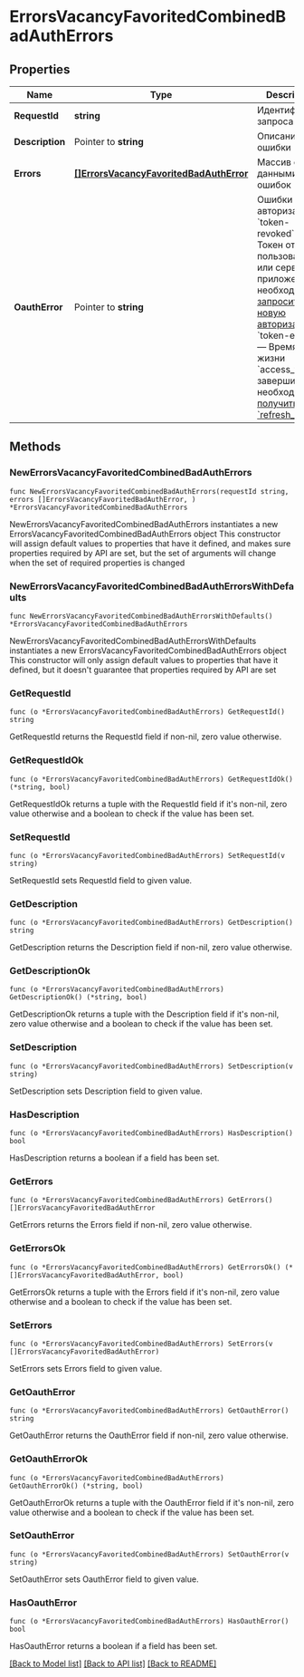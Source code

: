 # ErrorsVacancyFavoritedCombinedBadAuthErrors

## Properties

Name | Type | Description | Notes
------------ | ------------- | ------------- | -------------
**RequestId** | **string** | Идентификатор запроса | 
**Description** | Pointer to **string** | Описание ошибки | [optional] 
**Errors** | [**[]ErrorsVacancyFavoritedBadAuthError**](ErrorsVacancyFavoritedBadAuthError.md) | Массив с данными ошибок | 
**OauthError** | Pointer to **string** | Ошибки авторизации:   * &#x60;token-revoked&#x60; — Токен отозван пользователем или сервером, приложению необходимо [запросить новую авторизацию](#tag/Avtorizaciya-rabotodatelya/operation/authorize)   * &#x60;token-expired&#x60; — Время жизни &#x60;access_token&#x60; завершилось, необходимо [получить &#x60;refresh_token&#x60;](#tag/Avtorizaciya-rabotodatelya/operation/authorize)  | [optional] 

## Methods

### NewErrorsVacancyFavoritedCombinedBadAuthErrors

`func NewErrorsVacancyFavoritedCombinedBadAuthErrors(requestId string, errors []ErrorsVacancyFavoritedBadAuthError, ) *ErrorsVacancyFavoritedCombinedBadAuthErrors`

NewErrorsVacancyFavoritedCombinedBadAuthErrors instantiates a new ErrorsVacancyFavoritedCombinedBadAuthErrors object
This constructor will assign default values to properties that have it defined,
and makes sure properties required by API are set, but the set of arguments
will change when the set of required properties is changed

### NewErrorsVacancyFavoritedCombinedBadAuthErrorsWithDefaults

`func NewErrorsVacancyFavoritedCombinedBadAuthErrorsWithDefaults() *ErrorsVacancyFavoritedCombinedBadAuthErrors`

NewErrorsVacancyFavoritedCombinedBadAuthErrorsWithDefaults instantiates a new ErrorsVacancyFavoritedCombinedBadAuthErrors object
This constructor will only assign default values to properties that have it defined,
but it doesn't guarantee that properties required by API are set

### GetRequestId

`func (o *ErrorsVacancyFavoritedCombinedBadAuthErrors) GetRequestId() string`

GetRequestId returns the RequestId field if non-nil, zero value otherwise.

### GetRequestIdOk

`func (o *ErrorsVacancyFavoritedCombinedBadAuthErrors) GetRequestIdOk() (*string, bool)`

GetRequestIdOk returns a tuple with the RequestId field if it's non-nil, zero value otherwise
and a boolean to check if the value has been set.

### SetRequestId

`func (o *ErrorsVacancyFavoritedCombinedBadAuthErrors) SetRequestId(v string)`

SetRequestId sets RequestId field to given value.


### GetDescription

`func (o *ErrorsVacancyFavoritedCombinedBadAuthErrors) GetDescription() string`

GetDescription returns the Description field if non-nil, zero value otherwise.

### GetDescriptionOk

`func (o *ErrorsVacancyFavoritedCombinedBadAuthErrors) GetDescriptionOk() (*string, bool)`

GetDescriptionOk returns a tuple with the Description field if it's non-nil, zero value otherwise
and a boolean to check if the value has been set.

### SetDescription

`func (o *ErrorsVacancyFavoritedCombinedBadAuthErrors) SetDescription(v string)`

SetDescription sets Description field to given value.

### HasDescription

`func (o *ErrorsVacancyFavoritedCombinedBadAuthErrors) HasDescription() bool`

HasDescription returns a boolean if a field has been set.

### GetErrors

`func (o *ErrorsVacancyFavoritedCombinedBadAuthErrors) GetErrors() []ErrorsVacancyFavoritedBadAuthError`

GetErrors returns the Errors field if non-nil, zero value otherwise.

### GetErrorsOk

`func (o *ErrorsVacancyFavoritedCombinedBadAuthErrors) GetErrorsOk() (*[]ErrorsVacancyFavoritedBadAuthError, bool)`

GetErrorsOk returns a tuple with the Errors field if it's non-nil, zero value otherwise
and a boolean to check if the value has been set.

### SetErrors

`func (o *ErrorsVacancyFavoritedCombinedBadAuthErrors) SetErrors(v []ErrorsVacancyFavoritedBadAuthError)`

SetErrors sets Errors field to given value.


### GetOauthError

`func (o *ErrorsVacancyFavoritedCombinedBadAuthErrors) GetOauthError() string`

GetOauthError returns the OauthError field if non-nil, zero value otherwise.

### GetOauthErrorOk

`func (o *ErrorsVacancyFavoritedCombinedBadAuthErrors) GetOauthErrorOk() (*string, bool)`

GetOauthErrorOk returns a tuple with the OauthError field if it's non-nil, zero value otherwise
and a boolean to check if the value has been set.

### SetOauthError

`func (o *ErrorsVacancyFavoritedCombinedBadAuthErrors) SetOauthError(v string)`

SetOauthError sets OauthError field to given value.

### HasOauthError

`func (o *ErrorsVacancyFavoritedCombinedBadAuthErrors) HasOauthError() bool`

HasOauthError returns a boolean if a field has been set.


[[Back to Model list]](../README.md#documentation-for-models) [[Back to API list]](../README.md#documentation-for-api-endpoints) [[Back to README]](../README.md)


